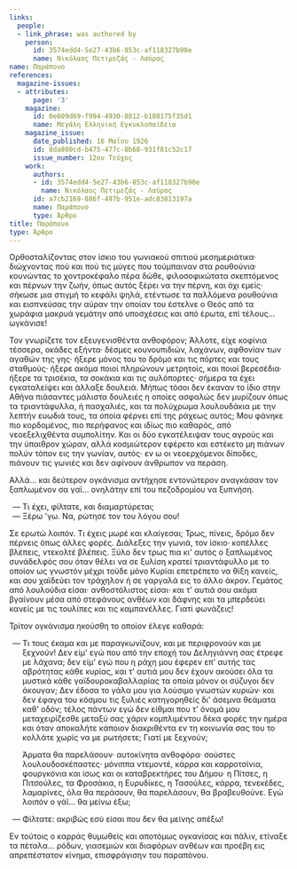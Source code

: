 ```yaml
---
links:
  people:
  - link_phrase: was authored by
    person:
      id: 3574edd4-5e27-43b6-853c-af118327b90e
      name: Νικόλαος Πετιμεζάς - Λαύρας
name: Παράπονο
references:
  magazine-issues:
  - attributes:
      page: '3'
    magazine:
      id: 0e609d69-f994-4930-8812-b188175f35d1
      name: Μεγάλη Ελληνική Εγκυκλοπαίδεια
    magazine_issue:
      date_published: 16 Μαΐου 1926
      id: 8da800cd-b475-477c-8b68-931f81c52c17
      issue_number: 12ον Τεύχος
    work:
      authors:
      - id: 3574edd4-5e27-43b6-853c-af118327b90e
        name: Νικόλαος Πετιμεζάς - Λαύρας
      id: a7cb2169-886f-497b-951e-adc83813197a
      name: Παράπονο
      type: Άρθρο
title: Παράπονο
type: Άρθρο
---
```


<main class="content" itemprop="text">
<p>Ορθοσταλίζοντας στον ίσκιο του γωνιακού σπιτιού μεσημεριάτικα· διώχνοντας πού και πού τις μύγες που τούμπαιναν στα
ρουθούνια· κουνώντας το χοντροκέφαλο πέρα δώθε, φιλοσοφικώτατα σκεπτόμενος και πέρνων την ζωήν, όπως αυτός ξέρει να την
πέρνη, και όχι εμείς· σήκωσε μια στιγμή το κεφάλι ψηλά, ετέντωσε τα παλλόμενα ρουθούνια και εισπνεύσας την αύραν την
οποίαν του έστελνε ο Θεός από τα χωράφια μακρυά γεμάτην από υποσχέσεις και από έρωτα, επί τέλους... ωγκάνισε!</p>

<p>Τον γνωρίζετε τον εξευγενισθέντα ανθοφόρον; Άλλοτε, είχε κοφίνια τέσσερα, οκάδες εξήντα· δέσμες κουνουπιδιών, λαχάνων,
αφθονίαν των αγαθών της γης· ήξερε μόνος του το δρόμο και τις πόρτες και τους σταθμούς· ήξερε ακόμα ποιοί πληρώνουν
μετρητοίς, και ποιοί βερεσέδια· ήξερε τα τρισέκια, τα σοκάκια και τις αυλόπορτες· σήμερα τα έχει εγκαταλείψει και άλλαξε
δουλειά. Μήπως τόσοι δεν έκαναν το ίδιο στην Αθήνα πιάσαντες μάλιστα δουλειές η οποίες ασφαλώς δεν μυρίζουν όπως τα
τριαντάφυλλα, ή πασχαλιές, και τα πολύχρωμα λουλουδάκια με την λεπτήν ευωδιά τους, τα οποία φέρνει επί της ράχεως αυτός;
Μου φάνηκε πιο κορδομένος, πιο περήφανος και ιδίως πιο καθαρός, από νεοεξελιχθέντα συμπολίτην. Και οι δύο εγκατέλειψαν
τους αγρούς και την ύπαιθρον χώραν, αλλά κοσμιώτερον εφέρετο και εστέκετο μη πιάνων πολύν τόπον εις την γωνίαν, αυτός·
εν ω οι νεοερχόμενοι δίποδες, πιάνουν τις γωνιές και δεν αφίνουν άνθρωπον να περάση.</p>

<p>Αλλά... και δεύτερον ογκάνισμα αντήχησε εντονώτερον αναγκάσαν τον ξαπλωμένον σα γαϊ... ονηλάτην επί του πεζοδρομίου να
ξυπνήση.</p>

<ol style="list-style-type: '&mdash; '">
  <li>Τι έχει, φίλτατε, και διαμαρτύρεται;</li>
  <li>Ξέρω 'γω. Να, ρώτησέ τον του λόγου σου!</li>
</ol>

<p>Σε ερωτώ λοιπόν. Τι έχεις μωρέ και κλαίγεσαι; Τρως, πίνεις, δρόμο δεν πέρνεις όπως άλλες φορές. Διάλεξες την γωνιά, τον
ίσκιο· κοπέλλες βλέπεις, ντεκολτέ βλέπεις. Ξύλο δεν τρως πια κι' αυτός ο ξαπλωμένος συνάδελφός σου όταν θέλει να σε
ξυλίση κρατεί τριαντάφυλλο με το οποίον ως γνωστόν μέχρι τούδε μόνο Κυρίαι επετρέπετο να θίξη κανείς, και σου χαϊδεύει
τον τράχηλον ή σε γαργαλά εις το άλλο άκρον. Γεμάτος από λουλούδια είσαι· ανθοστόλιστος είσαι· και τ' αυτιά σου ακόμα
βγαίνουν μέσα από στεφάνους ανθέων και δάφνης και τα μπερδεύει κανείς με τις τουλίπες και τις καμπανέλλες. Γιατί
φωνάζεις!</p>

<p>Τρίτον ογκάνισμα ηκούσθη το οποίον έλεγε καθαρά:</p>

<ol style="list-style-type: '&mdash; '">
  <li>
    <p>
      Τι τους έκαμα και με παραγκωνίζουν, και με περιφρονούν και με ξεχνούν! Δεν είμ' εγώ που από την εποχή του
      Δεληγιάννη σας έτρεφε με λάχανα; δεν είμ' εγώ που η ράχη μου έφερεν επ' αυτής τας αβρότητας κάθε κυρίας, και τ'
      αυτιά μου δεν έχουν ακούσει όλα τα μυστικά κάθε γαϊδουροκαβαλλαρίας τα οποία μόνον οι σύζυγοι δεν άκουγαν; Δεν
      έδοσα το γάλα μου για λούσιμο γνωστών κυριών· και δεν έφαγα του κόσμου τις ξυλιές κατηγορηθείς δι' άσεμνα
      θεάματα καθ' οδόν; τέλος πάντων εγώ δεν είθμαι που τ' όνομά μου μεταχειρίζεσθε μεταξύ σας χάριν κομπλιμέντου δέκα
      φορές την ημέρα και όταν αποκαλήτε κάποιον διακριθέντα εν τη κοινωνία σας του το κολλάτε χωρίς να με ρωτήσετε;
      Γιατί με ξεχνούν;
    </p>
    <p>
      Άρματα θα παρελάσουν· αυτοκίνητα ανθοφόρα· σούστες λουλουδοσκέπαστες· μόνιππα ντεμοντέ, κάρρα και καρροτσίνια,
      φουργκόνια και ίσως και οι καταβρεκτήρες του Δήμου· η Πίτσες, η Πιτσούλες, τα Φροσάκια, η Ευρυδίκες, η Τασούλες,
      κάρρα, τενεκέδες, λαμαρίνες, όλα θα περάσουν, θα παρελάσουν, θα βραβευθούνε. Εγώ λοιπόν ο γάϊ... θα μείνω έξω;
    </p>
  </li>
  <li>Φίλτατε: ακριβώς εσύ είσαι που δεν θα μείνης απέξω!</li>
</ol>

<p>Εν τούτοις ο καρράς θυμωθείς και αποτόμως ογκανίσας και πάλιν, ετίναξε τα πέταλα... ρόδων, γιασεμιών και διαφόρων ανθέων
και προέβη εις απρεπέστατον κίνημα, επισφράγισην του παραπόνου.</p>
</main>
